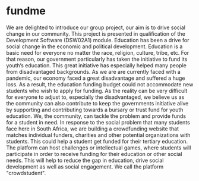 # fundme
We are delighted to introduce our group project, our aim is to drive social change in our community. This project is presented in qualification of the Development Software (DSW02A1) module.  Education has been a drive for social change in the economic and political development. Education is a basic need for everyone no matter the race, religion, culture, tribe, etc.  For that reason, our government particularly has taken the initiative to fund its youth’s education. This great initiative has especially helped many people from disadvantaged backgrounds. As we are are currently faced with a pandemic, our economy faced a great disadvantage and suffered a huge loss. As a result, the education funding budget could not accommodate new students who wish to apply for funding. As the reality can be very difficult for everyone to adjust to, especially the disadvantaged, we believe us as the community can also contribute to keep the governments initiative alive by supporting and contributing towards a bursary or trust fund for youth education. We, the community, can tackle the problem and provide funds for a student in need.  In response to the social problem that many students face here in South Africa, we are building a crowdfunding website that matches individual funders, charities and other potential organizations with students. This could help a student get funded for their tertiary education. The platform can host challenges or intellectual games, where students will participate in order to receive funding for their education or other social needs. This will help to reduce the gap in education, drive social development as well as social engagement. We call the platform "crowdstudent".

